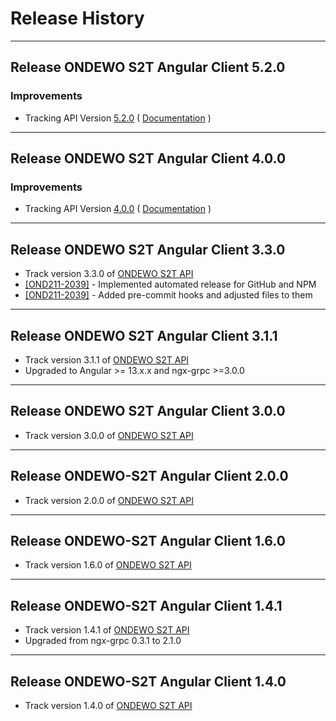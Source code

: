 # Release History

***************** 
## Release ONDEWO S2T Angular Client 5.2.0 
 
### Improvements 
 * Tracking API Version [5.2.0](https://github.com/ondewo/ondewo-s2t-api/releases/tag/5.2.0) ( [Documentation](https://ondewo.github.io/ondewo-s2t-api/) ) 


***************** 
## Release ONDEWO S2T Angular Client 4.0.0 
 
### Improvements 
 * Tracking API Version [4.0.0](https://github.com/ondewo/ondewo-s2t-api/releases/tag/4.0.0) ( [Documentation](https://ondewo.github.io/ondewo-s2t-api/) ) 


*****************

## Release ONDEWO S2T Angular Client 3.3.0

* Track version 3.3.0 of [ONDEWO S2T API](https://github.com/ondewo/ondewo-s2t-api/releases/3.1.1)
* [[OND211-2039]](https://ondewo.atlassian.net/browse/OND211-2039) - Implemented automated release for GitHub and NPM
* [[OND211-2039]](https://ondewo.atlassian.net/browse/OND211-2039) - Added pre-commit hooks and adjusted files to them

*****************

## Release ONDEWO S2T Angular Client 3.1.1

* Track version 3.1.1 of [ONDEWO S2T API](https://github.com/ondewo/ondewo-s2t-api/releases/3.1.1)
* Upgraded to Angular >= 13.x.x and ngx-grpc >=3.0.0

*****************

## Release ONDEWO S2T Angular Client 3.0.0

* Track version 3.0.0 of [ONDEWO S2T API](https://github.com/ondewo/ondewo-s2t-api/releases/3.0.0)

*****************

## Release ONDEWO-S2T Angular Client 2.0.0

* Track version 2.0.0 of [ONDEWO S2T API](https://github.com/ondewo/ondewo-s2t-api/releases/2.0.0)

*****************

## Release ONDEWO-S2T Angular Client 1.6.0

* Track version 1.6.0 of [ONDEWO S2T API](https://github.com/ondewo/ondewo-s2t-api/releases/1.6.0)

*****************

## Release ONDEWO-S2T Angular Client 1.4.1

* Track version 1.4.1 of [ONDEWO S2T API](https://github.com/ondewo/ondewo-s2t-api/releases/1.4.1)
* Upgraded from ngx-grpc 0.3.1 to 2.1.0

*****************

## Release ONDEWO-S2T Angular Client 1.4.0

* Track version 1.4.0 of [ONDEWO S2T API](https://github.com/ondewo/ondewo-s2t-api/releases/1.4.0)
